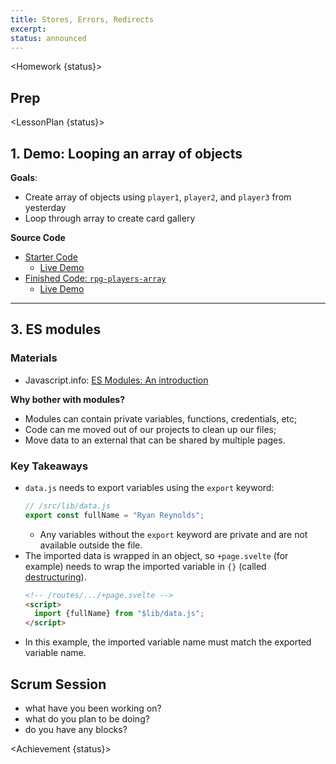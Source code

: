 ```yaml
---
title: Stores, Errors, Redirects
excerpt:
status: announced
---
```


<script>
	import Homework from "$lib/components/Homework.svelte";
	import LessonPlan from "$lib/components/LessonPlan.svelte";
	import Achievement from "$lib/components/Achievement.svelte";
</script>

<Homework {status}>

## Prep

</Homework>

<LessonPlan {status}>

<h2 id="loop-objects"> 1. Demo: Looping an array of objects</h2>

**Goals**:

- Create array of objects using `player1`, `player2`, and `player3` from yesterday
- Loop through array to create card gallery

**Source Code**

- [Starter Code](https://github.com/sait-wbdv/w23-refactor-example/blob/main/src/routes/dailies/2023-03-21-galleries/rpg-players-starter/%2Bpage.svelte)
  - [Live Demo](https://w23-sveltekit-examples.vercel.app/dailies/2023-03-21-galleries/rpg-players-starter)
- [Finished Code: `rpg-players-array`](https://github.com/sait-wbdv/w23-refactor-example/blob/main/src/routes/dailies/2023-03-21-galleries/rpg-players-array/%2Bpage.svelte)
  - [Live Demo](https://w23-sveltekit-examples.vercel.app/dailies/2023-03-21-galleries/rpg-players-array)

---

<h2 id="es-modules"> 3. ES modules</h2>

### Materials

- Javascript.info: [ES Modules: An introduction](https://javascript.info/modules-intro)

**Why bother with modules?**

- Modules can contain private variables, functions, credentials, etc;
- Code can me moved out of our projects to clean up our files;
- Move data to an external that can be shared by multiple pages.

### Key Takeaways

- `data.js` needs to export variables using the `export` keyword:
  ```js
  // /src/lib/data.js
  export const fullName = "Ryan Reynolds";
  ```
  - Any variables without the `export` keyword are private and are not available outside the file.
- The imported data is wrapped in an object, so `+page.svelte` (for example) needs to wrap the imported variable in `{}` (called [destructuring](https://developer.mozilla.org/en-US/docs/Web/JavaScript/Reference/Operators/Destructuring_assignment)).
  ```html
  <!-- /routes/.../+page.svelte -->
  <script>
    import {fullName} from "$lib/data.js";
  </script>
  ```
- In this example, the imported variable name must match the exported variable name.

<h2 id="scrum-meeting">Scrum Session</h2>

- what have you been working on?
- what do you plan to be doing?
- do you have any blocks?

</LessonPlan>

<Achievement {status}>

</Achievement>
